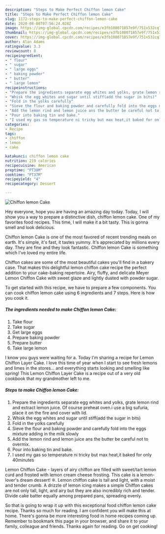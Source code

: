 ```yaml
---
description: "Steps to Make Perfect Chiffon lemon Cake"
title: "Steps to Make Perfect Chiffon lemon Cake"
slug: 1172-steps-to-make-perfect-chiffon-lemon-cake
date: 2020-08-08T07:56:24.028Z
image: https://img-global.cpcdn.com/recipes/e3fb108071857e9f/751x532cq70/chiffon-lemon-cake-recipe-main-photo.jpg
thumbnail: https://img-global.cpcdn.com/recipes/e3fb108071857e9f/751x532cq70/chiffon-lemon-cake-recipe-main-photo.jpg
cover: https://img-global.cpcdn.com/recipes/e3fb108071857e9f/751x532cq70/chiffon-lemon-cake-recipe-main-photo.jpg
author: Alan Adams
ratingvalue: 3.3
reviewcount: 8
recipeingredient:
- " flour"
- " sugar"
- " large eggs"
- " baking powder"
- " butter"
- " large lemon"
recipeinstructions:
- "Prepare the ingredients separate egg whites and yolks, grate lemon rind and extract lemon juice. Of course preheat oven.i use a big sufuria, place it on the fire and cover with lid."
- "Whisk the egg whites and sugar until stiff(add the sugar in bits)"
- "Fold in the yolks carefully"
- "Sieve the flour and baking powder and carefully fold into the eggs mixture adding in the milk slowly"
- "Add the lemon rind and lemon juice ans the butter be careful not to overmix."
- "Pour into baking tin and bake."
- "I used my gas so temperature ni tricky but max heat,it baked for only 40minutes"
categories:
- Recipe
tags:
- chiffon
- lemon
- cake

katakunci: chiffon lemon cake 
nutrition: 219 calories
recipecuisine: American
preptime: "PT38M"
cooktime: "PT37M"
recipeyield: "4"
recipecategory: Dessert

---
```



![Chiffon lemon Cake](https://img-global.cpcdn.com/recipes/e3fb108071857e9f/751x532cq70/chiffon-lemon-cake-recipe-main-photo.jpg)

Hey everyone, hope you are having an amazing day today. Today, I will show you a way to prepare a distinctive dish, chiffon lemon cake. One of my favorites food recipes. This time, I will make it a bit tasty. This is gonna smell and look delicious.

Chiffon lemon Cake is one of the most favored of recent trending meals on earth. It's simple, it's fast, it tastes yummy. It's appreciated by millions every day. They are fine and they look fantastic. Chiffon lemon Cake is something which I've loved my entire life.

Chiffon cakes are some of the most beautiful cakes you&#39;ll find in a bakery case. That makes this delightful lemon chiffon cake recipe the perfect addition to your cake-baking repertoire. Airy, fluffy, and delicate Meyer Lemon Chiffon Cake with sweet glaze and lightly dusted with powder sugar.


To get started with this recipe, we have to prepare a few components. You can cook chiffon lemon cake using 6 ingredients and 7 steps. Here is how you cook it.

<!--inarticleads1-->

##### The ingredients needed to make Chiffon lemon Cake:

1. Take  flour
1. Take  sugar
1. Get  large eggs
1. Prepare  baking powder
1. Prepare  butter
1. Take  large lemon


I know you guys were waiting for a. Today I&#39;m sharing a recipe for Lemon Chiffon Layer Cake. I love this time of year when I start to see fresh lemons and limes in the stores… and everything starts looking and smelling like spring! This Lemon Chiffon Layer Cake is a recipe out of a very old cookbook that my grandmother left to me. 

<!--inarticleads2-->

##### Steps to make Chiffon lemon Cake:

1. Prepare the ingredients separate egg whites and yolks, grate lemon rind and extract lemon juice. Of course preheat oven.i use a big sufuria, place it on the fire and cover with lid.
1. Whisk the egg whites and sugar until stiff(add the sugar in bits)
1. Fold in the yolks carefully
1. Sieve the flour and baking powder and carefully fold into the eggs mixture adding in the milk slowly
1. Add the lemon rind and lemon juice ans the butter be careful not to overmix.
1. Pour into baking tin and bake.
1. I used my gas so temperature ni tricky but max heat,it baked for only 40minutes


Lemon Chiffon Cake - layers of airy chiffon are filled with sweet/tart lemon curd and frosted with lemon cream cheese frosting. This cake is a lemon-lover&#39;s dream dessert! ❊. Lemon chiffon cake is tall and light, with a moist and tender crumb. A drizzle of lemon icing makes a simple Chiffon cakes are not only tall, light, and airy but they are also incredibly rich and tender. Divide cake batter equally among prepared pans, spreading evenly. 

So that is going to wrap it up with this exceptional food chiffon lemon cake recipe. Thanks so much for reading. I am confident you will make this at home. There's gonna be more interesting food in home recipes coming up. Remember to bookmark this page in your browser, and share it to your family, colleague and friends. Thanks again for reading. Go on get cooking!
